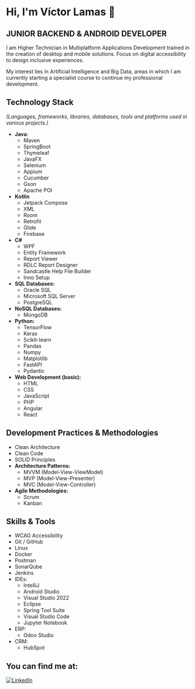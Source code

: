 # Hi, I'm Víctor Lamas 👋
## JUNIOR BACKEND & ANDROID DEVELOPER

I am Higher Technician in Multiplatform Applications Development trained in the creation of desktop and mobile solutions. Focus on digital accessibility to design inclusive experiences.

My interest lies in Artificial Intelligence and Big Data, areas in which I am currently starting a specialist course to continue my professional development.

## Technology Stack
*(Languages, frameworks, libraries, databases, tools and platforms used in various projects.)*
- **Java**:
  * Maven
  * SpringBoot
  * Thymeleaf
  * JavaFX
  * Selenium
  * Appium
  * Cucumber
  * Gson
  * Apache POI
- **Kotlin**
  * Jetpack Compose
  * XML
  * Room
  * Retrofit
  * Glide
  * Firebase
- **C#**
  * WPF
  * Entity Framework
  * Report Viewer
  * RDLC Report Designer
  * Sandcastle Help File Builder
  * Inno Setup
- **SQL Databases:**
  * Oracle SQL
  * Microsoft SQL Server
  * PostgreSQL
- **NoSQL Databases:**
  * MongoDB
- **Python:**
  * TensorFlow
  * Keras
  * Scikit-learn
  * Pandas
  * Numpy
  * Matplotlib
  * FastAPI
  * Pydantic
- **Web Development (basic):**
  * HTML
  * CSS
  * JavaScript
  * PHP
  * Angular
  * React

## Development Practices & Methodologies
- Clean Architecture
- Clean Code
- SOLID Principles
- **Architecture Patterns:**
  * MVVM (Model-View-ViewModel)
  * MVP (Model-View-Presenter)
  * MVC (Model-View-Controller)
- **Agile Methodologies:**
  * Scrum
  * Kanban

## Skills & Tools
- WCAG Accessibility
- Git / GitHub
- Linux
- Docker
- Postman
- SonarQube
- Jenkins
- IDEs:
  * IntelliJ
  * Android Studio
  * Visual Studio 2022
  * Eclipse
  * Spring Tool Suite
  * Visual Studio Code
  * Jupyter Notebook
- ERP:
  * Odoo Studio
- CRM:
  * HubSpot

## You can find me at:

[![LinkedIn](https://img.shields.io/badge/LinkedIn-VictorLT91-0077B5?style=for-the-badge&logo=linkedin&logoColor=white&labelColor=101010)](https://www.linkedin.com/in/victorlt91)
